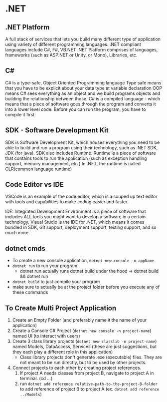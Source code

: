 # .NET

## .NET Platform
A full stack of services that lets you build many different type of application using variety of different programming languages.
.NET compliant languages include C#, F#, VB.NET
.NET Platform comprises of languages, frameworks (such as ASP.NET or Unity, or Mono), Libraries, etc.

## C# 
C# is a type-safe, Object Oriented Programming language
Type safe means that you have to be explicit about your data type at variable declaration
OOP means C# sees everything as an object and we build programs objects and building the relationship between those.
C# is a compiled language - which means that a piece of software goes through the program and converts it into a lower level code. Before you can run the program, you have to compile it first.

## SDK - Software Development Kit
SDK is Software Development Kit, which houses everything you need to be able to build and run a program using their technology, such as .NET SDK, JDK (for java).
SDK also includes Runtime. Runtime is a piece of software that contains tools to run the application (such as exception handling support, memory management, etc.)
In .NET, the runtime is called CLR(common language runtime)

## Code Editor vs IDE
VSCode is an example of the code editor, which is a souped up text editor with tools and capabilities to make coding easier and faster.

IDE: Integrated Development Environment
Is a piece of software that includes ALL tools you might want to develop a software in a certain technology. Visual Studio is the IDE for .NET, which means it comes bundled in SDK, Git support, deployment support, testing support, and so much more.

## dotnet cmds
- To create a new console application, `dotnet new console -n appName`
- `dotnet run` to run your program
    - dotnet run actually runs dotnet build under the hood -> dotnet build && dotnet run
- `dotnet build` to just compile your program
- make sure to actually be at the project folder before you execute any of these commands

## To Create Multi Project Application
1. Create an Empty Folder (and preferably name it the name of your application)
2. Create a Console C# Project (`dotnet new console -n project-name`) named UI (to interact with users)
3. Create 3 class library projects (`dotnet new classlib -n project-name`) named Models, DataAccess, Services (these are just suggestions, but they each play a different role in this application)
    - Class library projects don't generate .exe (executable) files. They are not meant to be run directly, but to be used by other projects.
4. Connect projects to each other by creating project references.
    1. If project A needs classes from project B, navigate to project A in terminal. (cd ...)
    2. run `dotnet add reference relative-path-to-the-project-B-folder` to add reference of project B to project A (ex. `dotnet add reference ../Models`)